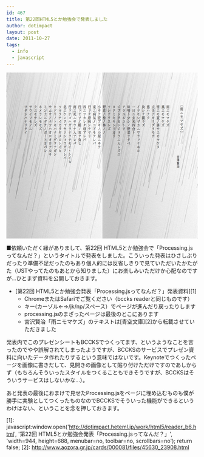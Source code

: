 ```yaml
---
id: 467
title: 第22回HTML5とか勉強会で発表しました
author: dotimpact
layout: post
date: 2011-10-27
tags:
  - info
  - javascript
---
```

<img style="display:block; margin-left:auto; margin-right:auto;" src="/hexo/images/wp-content/uploads/2011/10/スクリーンショット-2011-10-27-14.23.29.png" alt="スクリーンショット 2011 10 27 14 23 29" title="スクリーンショット 2011-10-27 14.23.29.png" border="0" width="600" height="437" />

■依頼いただく縁がありまして、第22回 HTML5とか勉強会で「Processing.jsってなんだ？」というタイトルで発表をしました。こういった発表はひさしぶりだったり準備不足だったのもあり個人的には反省しきりで見ていただいたかたがた（USTやってたのもあとから知りました）にお楽しみいただけか心配なのですが…ひとまず資料を公開しておきます。

  * [第22回 HTML5とか勉強会発表「Processing.jsってなんだ？」発表資料][1] 
      * ChromeまたはSafariでご覧ください（bccks readerと同じものです）
      * キー(カーゾル←→/jk/np/スペース）でページが進んだり戻ったりします
      * processing.jsのまざったページは最後のとこにあります
      * 宮沢賢治「雨ニモマケズ」のテキストは[青空文庫][2]から転載させていただきました

発表内でこのプレゼンシートもBCCKSでつくってます、というようなことを言ったのでやや誤解されてしまったようですが、BCCKSのサービスでプレゼン資料に向いたデータ作れたりするという意味ではないです。Keynoteでつくったページを画像に書きだして、見開きの画像として貼り付けただけですのであしからず（もちろんそういったスタイルをつくることもできそうですが、BCCKSはそういうサービスはしないかな…）。

あと発表の最後におまけで見せたProcessing.jsをページに埋め込むものも僕が勝手に実験としてつくったものなのでBCCKSでそういった機能ができるというわけはない、ということを念を押しておきます。

 [1]: javascript:window.open('http://dotimpact.heteml.jp/work/html5/reader_b6.html', '第22回 HTML5とか勉強会発表「Processing.jsってなんだ？」', 'width=944, height=688, menubar=no, toolbar=no, scrollbars=no'); return false;
 [2]: http://www.aozora.gr.jp/cards/000081/files/45630_23908.html
